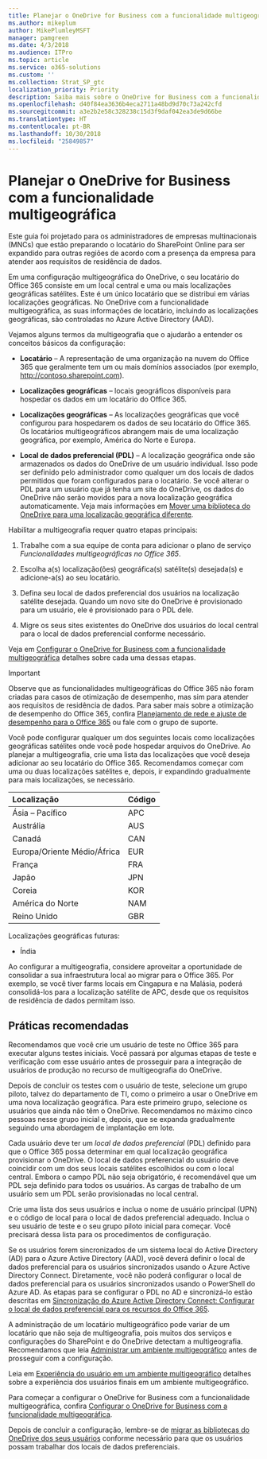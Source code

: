 ```yaml
---
title: Planejar o OneDrive for Business com a funcionalidade multigeográfica
ms.author: mikeplum
author: MikePlumleyMSFT
manager: pamgreen
ms.date: 4/3/2018
ms.audience: ITPro
ms.topic: article
ms.service: o365-solutions
ms.custom: ''
ms.collection: Strat_SP_gtc
localization_priority: Priority
description: Saiba mais sobre o OneDrive for Business com a funcionalidade multigeográfica, como ela funciona e quais localizações geográficas estão disponíveis para o armazenamento de dados.
ms.openlocfilehash: d40f84ea3636b4eca2711a48bd9d70c73a242cfd
ms.sourcegitcommit: a3e2b2e58c328238c15d3f9daf042ea3de9d66be
ms.translationtype: HT
ms.contentlocale: pt-BR
ms.lasthandoff: 10/30/2018
ms.locfileid: "25849857"
---
```

# <a name="plan-for-onedrive-for-business-multi-geo"></a>Planejar o OneDrive for Business com a funcionalidade multigeográfica

Este guia foi projetado para os administradores de empresas multinacionais (MNCs) que estão preparando o locatário do SharePoint Online para ser expandido para outras regiões de acordo com a presença da empresa para atender aos requisitos de residência de dados.

Em uma configuração multigeográfica do OneDrive, o seu locatário do Office 365 consiste em um local central e uma ou mais localizações geográficas satélites. Este é um único locatário que se distribui em várias localizações geográficas. No OneDrive com a funcionalidade multigeográfica, as suas informações de locatário, incluindo as localizações geográficas, são controladas no Azure Active Directory (AAD). 

Vejamos alguns termos da multigeografia que o ajudarão a entender os conceitos básicos da configuração:

-   **Locatário** – A representação de uma organização na nuvem do Office 365 que geralmente tem um ou mais domínios associados (por exemplo, http://contoso.sharepoint.com). 

-   **Localizações geográficas** – locais geográficos disponíveis para hospedar os dados em um locatário do Office 365.

-   **Localizações geográficas** – As localizações geográficas que você configurou para hospedarem os dados de seu locatário do Office 365. Os locatários multigeográficos abrangem mais de uma localização geográfica, por exemplo, América do Norte e Europa.

-   **Local de dados preferencial (PDL)** – A localização geográfica onde são armazenados os dados do OneDrive de um usuário individual. Isso pode ser definido pelo administrador como qualquer um dos locais de dados permitidos que foram configurados para o locatário. Se você alterar o PDL para um usuário que já tenha um site do OneDrive, os dados do OneDrive não serão movidos para a nova localização geográfica automaticamente. Veja mais informações em [Mover uma biblioteca do OneDrive para uma localização geográfica diferente](move-onedrive-between-geo-locations.md).

Habilitar a multigeografia requer quatro etapas principais:

1.  Trabalhe com a sua equipe de conta para adicionar o plano de serviço _Funcionalidades multigeográficas no Office 365_.

2.  Escolha a(s) localização(ões) geográfica(s) satélite(s) desejada(s) e adicione-a(s) ao seu locatário.

3.  Defina seu local de dados preferencial dos usuários na localização satélite desejada. Quando um novo site do OneDrive é provisionado para um usuário, ele é provisionado para o PDL dele.

4.  Migre os seus sites existentes do OneDrive dos usuários do local central para o local de dados preferencial conforme necessário.

Veja em [Configurar o OneDrive for Business com a funcionalidade multigeográfica](multi-geo-tenant-configuration.md) detalhes sobre cada uma dessas etapas.

> [!IMPORTANT]
> Observe que as funcionalidades multigeográficas do Office 365 não foram criadas para casos de otimização de desempenho, mas sim para atender aos requisitos de residência de dados. Para saber mais sobre a otimização de desempenho do Office 365, confira [Planejamento de rede e ajuste de desempenho para o Office 365](https://support.office.com/article/e5f1228c-da3c-4654-bf16-d163daee8848) ou fale com o grupo de suporte.

Você pode configurar qualquer um dos seguintes locais como localizações geográficas satélites onde você pode hospedar arquivos do OneDrive. Ao planejar a multigeografia, crie uma lista das localizações que você deseja adicionar ao seu locatário do Office 365. Recomendamos começar com uma ou duas localizações satélites e, depois, ir expandindo gradualmente para mais localizações, se necessário.

<table>
<thead>
<tr class="header">
<th align="left"><strong>Localização</strong></th>
<th align="left"><strong>Código</strong></th>
</tr>
</thead>
<tbody>
<tr class="odd">
<td align="left">Ásia – Pacífico</td>
<td align="left">APC</td>
</tr>
<tr class="even">
<td align="left">Austrália</td>
<td align="left">AUS</td>
</tr>
<tr class="odd">
<td align="left">Canadá</td>
<td align="left">CAN</td>
</tr>
<tr class="even">
<td align="left">Europa/Oriente Médio/África</td>
<td align="left">EUR</td>
</tr>
<tr class="odd">
<td align="left">França</td>
<td align="left">FRA</td>
</tr>
<tr class="odd">
<td align="left">Japão</td>
<td align="left">JPN</td>
</tr>
<tr class="even">
<td align="left">Coreia</td>
<td align="left">KOR</td>
</tr>
<tr class="odd">
<td align="left">América do Norte</td>
<td align="left">NAM</td>
</tr>
<tr class="odd">
<td align="left">Reino Unido</td>
<td align="left">GBR</td>
</tr>
</tbody>
</table>

Localizações geográficas futuras:
  
- Índia

Ao configurar a multigeografia, considere aproveitar a oportunidade de consolidar a sua infraestrutura local ao migrar para o Office 365. Por exemplo, se você tiver farms locais em Cingapura e na Malásia, poderá consolidá-los para a localização satélite de APC, desde que os requisitos de residência de dados permitam isso.

## <a name="best-practices"></a>Práticas recomendadas

Recomendamos que você crie um usuário de teste no Office 365 para executar alguns testes iniciais. Você passará por algumas etapas de teste e verificação com esse usuário antes de prosseguir para a integração de usuários de produção no recurso de multigeografia do OneDrive.

Depois de concluir os testes com o usuário de teste, selecione um grupo piloto, talvez do departamento de TI, como o primeiro a usar o OneDrive em uma nova localização geográfica. Para este primeiro grupo, selecione os usuários que ainda não têm o OneDrive. Recomendamos no máximo cinco pessoas nesse grupo inicial e, depois, que se expanda gradualmente seguindo uma abordagem de implantação em lote.

Cada usuário deve ter um *local de dados preferencial* (PDL) definido para que o Office 365 possa determinar em qual localização geográfica provisionar o OneDrive. O local de dados preferencial do usuário deve coincidir com um dos seus locais satélites escolhidos ou com o local central. Embora o campo PDL não seja obrigatório, é recomendável que um PDL seja definido para todos os usuários. As cargas de trabalho de um usuário sem um PDL serão provisionadas no local central.   

Crie uma lista dos seus usuários e inclua o nome de usuário principal (UPN) e o código de local para o local de dados preferencial adequado. Inclua o seu usuário de teste e o seu grupo piloto inicial para começar. Você precisará dessa lista para os procedimentos de configuração.

Se os usuários forem sincronizados de um sistema local do Active Directory (AD) para o Azure Active Directory (AAD), você deverá definir o local de dados preferencial para os usuários sincronizados usando o Azure Active Directory Connect. Diretamente, você não poderá configurar o local de dados preferencial para os usuários sincronizados usando o PowerShell do Azure AD. As etapas para se configurar o PDL no AD e sincronizá-lo estão descritas em [Sincronização do Azure Active Directory Connect: Configurar o local de dados preferencial para os recursos do Office 365](https://docs.microsoft.com/pt-BR/azure/active-directory/connect/active-directory-aadconnectsync-feature-preferreddatalocation).

A administração de um locatário multigeográfico pode variar de um locatário que não seja de multigeografia, pois muitos dos serviços e configurações do SharePoint e do OneDrive detectam a multigeografia. Recomendamos que leia [Administrar um ambiente multigeográfico](administering-a-multi-geo-environment.md) antes de prosseguir com a configuração.

Leia em [Experiência do usuário em um ambiente multigeográfico](multi-geo-user-experience.md) detalhes sobre a experiência dos usuários finais em um ambiente multigeográfico.

Para começar a configurar o OneDrive for Business com a funcionalidade multigeográfica, confira [Configurar o OneDrive for Business com a funcionalidade multigeográfica](multi-geo-tenant-configuration.md).

Depois de concluir a configuração, lembre-se de [migrar as bibliotecas do OneDrive dos seus usuários](move-onedrive-between-geo-locations.md) conforme necessário para que os usuários possam trabalhar dos locais de dados preferenciais.

